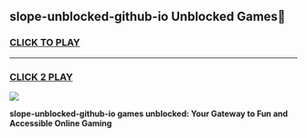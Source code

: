 
## slope-unblocked-github-io Unblocked Games👋
<h3>
<a href="https://news.freeplayer.one?title=slope-unblocked-github-io&ref=16F">CLICK TO PLAY</a></h3>
<hr>

<h3>
<a href="https://news.freeplayer.one?title=slope-unblocked-github-io&ref=16F">CLICK 2 PLAY</a>
  
</h3>

<a href="https://news.freeplayer.one?title=slope-unblocked-github-io&ref=16F/"><img src="https://clearcache.store/games.png"></a>


**slope-unblocked-github-io games unblocked: Your Gateway to Fun and Accessible Online Gaming**
